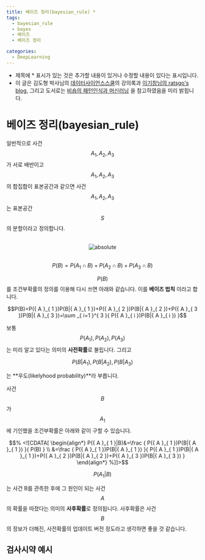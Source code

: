 ```yaml
---
title: 베이즈 정리(bayesian_rule) *
tags:
  - bayesian_rule
  - bayes
  - 베이즈
  - 베이즈 정리

categories:
  - DeepLearning
---
```


- 제목에 * 표시가 있는 것은 추가할 내용이 있거나 수정할 내용이 있다는 표시입니다.
- 이 글은 김도형 박사님의 <a href="https://datascienceschool.net/">데이터사이언스스쿨</a>의 강의록과 <a href="https://ratsgo.github.io/">이기창님의 ratsgo's blog</a>, 그리고 도서로는 <a href="https://www.google.com/imgres?imgurl=http://t1.gstatic.com/images?q%3Dtbn:ANd9GcQTNaO1S8OepMrlVwqXRaZZrRA6r20i5YVs7W8DrmqUUFI4hMGu&imgrefurl=https://books.google.com/books/about/Pattern_Recognition_and_Machine_Learning.html?id%3DkOXDtAEACAAJ%26source%3Dkp_cover&h=1080&w=753&tbnid=RaJaTb74pCAENM:&q=%ED%8C%A8%ED%84%B4+%EC%9D%B8%EC%8B%9D%EA%B3%BC+%EA%B8%B0%EA%B3%84+%ED%95%99%EC%8A%B5&tbnh=160&tbnw=111&usg=AI4_-kRrLNV8X_BiAzeQJwy9KQJE9XHfGA&vet=12ahUKEwiWvLeM4PHfAhXHw7wKHWt9AOIQ_B0wCXoECAYQEQ..i&docid=b2dKjxvzbtRRzM&itg=1&hl=ko-KR&sa=X&ved=2ahUKEwiWvLeM4PHfAhXHw7wKHWt9AOIQ_B0wCXoECAYQEQ">비숍의 패턴인식과 머신러닝</a> 을 참고하였음을 미리 밝힙니다.

# 베이즈 정리(bayesian_rule)

일반적으로 사건 $$A_1,A_2,A_3$$가 서로 배반이고 $$A_1,A_2,A_3$$의 합집합이 표본공간과 같으면 사건 $$A_1,A_2,A_3$$는 표본공간 $$S$$의 분할이라고 정의합니다.

<br/>
<center><img data-action="zoom" src='{{ "/assets/img/bayes_01.png" | relative_url }}' alt='absolute'></center>
<br/>

$$P(B)=P({ A }_{ 1 }\cap B)+P({ A }_{ 2 }\cap B)+P({ A }_{ 3 }\cap B)$$

$$P(B)$$를 조건부확률의 정의를 이용해 다시 쓰면 아래와 같습니다. 이를 **베이즈 법칙** 이라고 합니다.

$$P(B)=P({ A }_{ 1 })P(B|{ A }_{ 1 })+P({ A }_{ 2 })P(B|{ A }_{ 2 })+P({ A }_{ 3 })P(B|{ A }_{ 3 })=\sum _{ i=1 }^{ 3 }{ P({ A }_{ i })P(B|{ A }_{ i }) }$$

보통 $$P({A}_{1}),P({A}_{2}),P({A}_{3})$$는 미리 알고 있다는 의미의 **사전확률**로 불립니다. 그리고

$$P(B|A_1),P(B|A_2),P(B|A_3)$$

는 **우도(likelyhood probability)**라 부릅니다.

사건 $$B$$가 $$A_1$$에 기인했을 조건부확률은 아래와 같이 구할 수 있습니다.

$$% <![CDATA[
\begin{align*}
P({ A }_{ 1 }|B)&=\frac { P({ A }_{ 1 })P(B|{ A }_{ 1 }) }{ P(B) } \\
&=\frac { P({ A }_{ 1 })P(B|{ A }_{ 1 }) }{ P({ A }_{ 1 })P(B|{ A }_{ 1 })+P({ A }_{ 2 })P(B|{ A }_{ 2 })+P({ A }_{ 3 })P(B|{ A }_{ 3 }) }
\end{align*} %]]>$$

$$P(A_1|B)$$

는 사건 B를 관측한 후에 그 원인이 되는 사건 $$A$$의 확률을 따졌다는 의미의 **사후확률**로 정의됩니다. 사후확률은 사건 $$B$$의 정보가 더해진, 사전확률의 업데이트 버전 정도라고 생각하면 좋을 것 같습니다.

## 검사시약 예시
